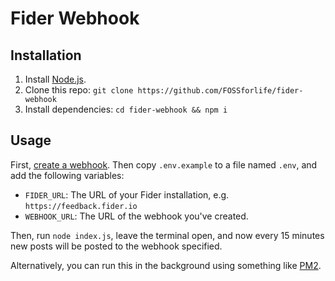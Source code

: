 # Fider Webhook

## Installation

1. Install [Node.js](https://nodejs.org/).
2. Clone this repo: `git clone https://github.com/FOSSforlife/fider-webhook`
3. Install dependencies: `cd fider-webhook && npm i`

## Usage

First, [create a webhook](https://support.discord.com/hc/en-us/articles/228383668-Intro-to-Webhooks). Then copy `.env.example` to a file named `.env`, and add the following variables:
- `FIDER_URL`: The URL of your Fider installation, e.g. `https://feedback.fider.io`
- `WEBHOOK_URL`: The URL of the webhook you've created.

Then, run `node index.js`, leave the terminal open, and now every 15 minutes new posts will be posted to the webhook specified.

Alternatively, you can run this in the background using something like [PM2](https://pm2.keymetrics.io).

